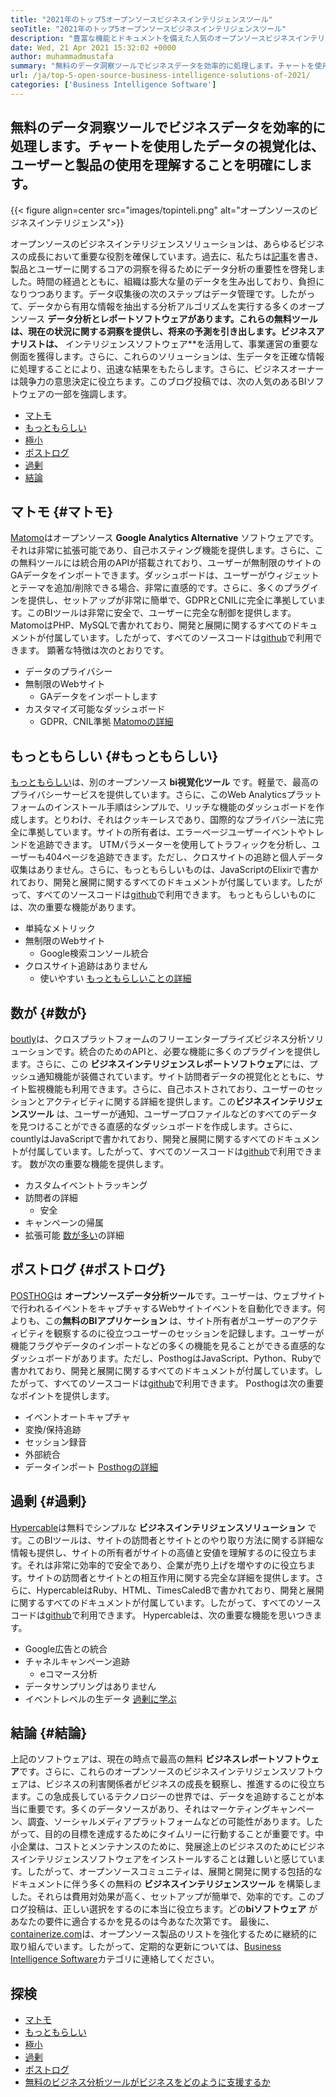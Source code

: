 ```yaml
---
title: "2021年のトップ5オープンソースビジネスインテリジェンスツール" 
seoTitle: "2021年のトップ5オープンソースビジネスインテリジェンスツール" 
description: "豊富な機能とドキュメントを備えた人気のオープンソースビジネスインテリジェンスツールのリストを以下に示します。これらは、マトモ、もっともらしい、数え切れないほどです。" 
date: Wed, 21 Apr 2021 15:32:02 +0000
author: muhammadmustafa
summary: "無料のデータ洞察ツールでビジネスデータを効率的に処理します。チャートを使用したデータの視覚化は、ユーザーと製品の使用を理解することを明確にします。" 
url: /ja/top-5-open-source-business-intelligence-solutions-of-2021/
categories: ['Business Intelligence Software']
---
```


## 無料のデータ洞察ツールでビジネスデータを効率的に処理します。チャートを使用したデータの視覚化は、ユーザーと製品の使用を理解することを明確にします。

{{< figure align=center src="images/topinteli.png" alt="オープンソースのビジネスインテリジェンス">}}

オープンソースのビジネスインテリジェンスソリューションは、あらゆるビジネスの成長において重要な役割を確保しています。過去に、私たちは[記事][1]を書き、製品とユーザーに関するコアの洞察を得るためにデータ分析の重要性を啓発しました。時間の経過とともに、組織は膨大な量のデータを生み出しており、負担になりつつあります。データ収集後の次のステップはデータ管理です。したがって、データから有用な情報を抽出する分析アルゴリズムを実行する多くのオープンソース **データ分析とレポートソフトウェアがあります。これらの無料ツールは、現在の状況に関する洞察を提供し、将来の予測を引き出します。ビジネスアナリストは、** インテリジェンスソフトウェア**を活用して、事業運営の重要な側面を獲得します。さらに、これらのソリューションは、生データを正確な情報に処理することにより、迅速な結果をもたらします。さらに、ビジネスオーナーは競争力の意思決定に役立ちます。このブログ投稿では、次の人気のあるBIソフトウェアの一部を強調します。
  * [マトモ][2]
  * [もっともらしい][3]
  * [極小][4]
  * [ポストログ][5]
  * [過剰][6]
  * [結論][7]

## マトモ {#マトモ}

[Matomo][8]はオープンソース **Google Analytics Alternative** ソフトウェアです。それは非常に拡張可能であり、自己ホスティング機能を提供します。さらに、この無料ツールには統合用のAPIが搭載されており、ユーザーが無制限のサイトのGAデータをインポートできます。ダッシュボードは、ユーザーがウィジェットとテーマを追加/削除できる場合、非常に直感的です。さらに、多くのプラグインを提供し、セットアップが非常に簡単で、GDPRとCNILに完全に準拠しています。このBIツールは非常に安全で、ユーザーに完全な制御を提供します。 MatomoはPHP、MySQLで書かれており、開発と展開に関するすべてのドキュメントが付属しています。したがって、すべてのソースコードは[github][9]で利用できます。
顕著な特徴は次のとおりです。
  * データのプライバシー
* 無制限のWebサイト
  * GAデータをインポートします
* カスタマイズ可能なダッシュボード
  * GDPR、CNIL準拠
[Matomoの詳細][10]

## もっともらしい {#もっともらしい}

[もっともらしい][11]は、別のオープンソース **bi視覚化ツール** です。軽量で、最高のプライバシーサービスを提供しています。さらに、このWeb Analyticsプラットフォームのインストール手順はシンプルで、リッチな機能のダッシュボードを作成します。とりわけ、それはクッキーレスであり、国際的なプライバシー法に完全に準拠しています。サイトの所有者は、エラーページユーザーイベントやトレンドを追跡できます。 UTMパラメーターを使用してトラフィックを分析し、ユーザーも404ページを追跡できます。ただし、クロスサイトの追跡と個人データ収集はありません。さらに、もっともらしいものは、JavaScriptのElixirで書かれており、開発と展開に関するすべてのドキュメントが付属しています。したがって、すべてのソースコードは[github][12]で利用できます。
もっともらしいものには、次の重要な機能があります。
* 単純なメトリック
* 無制限のWebサイト
  * Google検索コンソール統合
* クロスサイト追跡はありません
  * 使いやすい
[もっともらしいことの詳細][13]

## 数が {#数が}

[boutly][14]は、クロスプラットフォームのフリーエンタープライズビジネス分析ソリューションです。統合のためのAPIと、必要な機能に多くのプラグインを提供します。さらに、この **ビジネスインテリジェンスレポートソフトウェア**には、プッシュ通知機能が装備されています。サイト訪問者データの視覚化とともに、サイト監視機能も利用できます。さらに、自己ホストされており、ユーザーのセッションとアクティビティに関する詳細を提供します。この**ビジネスインテリジェンスツール** は、ユーザーが通知、ユーザープロファイルなどのすべてのデータを見つけることができる直感的なダッシュボードを作成します。さらに、countlyはJavaScriptで書かれており、開発と展開に関するすべてのドキュメントが付属しています。したがって、すべてのソースコードは[github][15]で利用できます。
数が次の重要な機能を提供します。
* カスタムイベントトラッキング
* 訪問者の詳細
  * 安全
* キャンペーンの帰属
* 拡張可能
[数が多い][16]の詳細

## ポストログ {#ポストログ}

[POSTHOG][17]は **オープンソースデータ分析ツール**です。ユーザーは、ウェブサイトで行われるイベントをキャプチャするWebサイトイベントを自動化できます。何よりも、この**無料のBIアプリケーション** は、サイト所有者がユーザーのアクティビティを観察するのに役立つユーザーのセッションを記録します。ユーザーが機能フラグやデータのインポートなどの多くの機能を見ることができる直感的なダッシュボードがあります。ただし、PosthogはJavaScript、Python、Rubyで書かれており、開発と展開に関するすべてのドキュメントが付属しています。したがって、すべてのソースコードは[github][18]で利用できます。
Posthogは次の重要なポイントを提供します。
* イベントオートキャプチャ
* 変換/保持追跡
* セッション録音
* 外部統合
* データインポート
[Posthogの詳細][19]

## 過剰 {#過剰}

[Hypercable][20]は無料でシンプルな **ビジネスインテリジェンスソリューション** です。このBIツールは、サイトの訪問者とサイトとのやり取り方法に関する詳細な情報も提供し、サイトの所有者がサイトの高値と安値を理解するのに役立ちます。それは非常に効率的で安全であり、企業が売り上げを増やすのに役立ちます。サイトの訪問者とサイトとの相互作用に関する完全な詳細を提供します。さらに、HypercableはRuby、HTML、TimesCaledBで書かれており、開発と展開に関するすべてのドキュメントが付属しています。したがって、すべてのソースコードは[github][21]で利用できます。
Hypercableは、次の重要な機能を思いつきます。
  * Google広告との統合
* チャネルキャンペーン追跡
  * eコマース分析
* データサンプリングはありません
* イベントレベルの生データ
[過剰に学ぶ][20]

## 結論 {#結論}

上記のソフトウェアは、現在の時点で最高の無料 **ビジネスレポートソフトウェア**です。さらに、これらのオープンソースのビジネスインテリジェンスソフトウェアは、ビジネスの利害関係者がビジネスの成長を観察し、推進するのに役立ちます。この急成長しているテクノロジーの世界では、データを追跡することが本当に重要です。多くのデータソースがあり、それはマーケティングキャンペーン、調査、ソーシャルメディアプラットフォームなどの可能性があります。したがって、目的の目標を達成するためにタイムリーに行動することが重要です。中小企業は、コストとメンテナンスのために、発展途上のビジネスのためにビジネスインテリジェンスソフトウェアをインストールすることは難しいと感じています。したがって、オープンソースコミュニティは、展開と開発に関する包括的なドキュメントに伴う多くの無料の **ビジネスインテリジェンスツール** を構築しました。それらは費用対効果が高く、セットアップが簡単で、効率的です。このブログ投稿は、正しい選択をするのに本当に役立ちます。どの**biソフトウェア** があなたの要件に適合するかを見るのは今あなた次第です。
最後に、[containerize.com][22]は、オープンソース製品のリストを強化するために継続的に取り組んでいます。したがって、定期的な更新については、[Business Intelligence Software][23]カテゴリに連絡してください。

## 探検
  * [マトモ][8]
  * [もっともらしい][11]
  * [極小][14]
  * [過剰][20]
  * [ポストログ][17]
  * [無料のビジネス分析ツールがビジネスをどのように支援するか][24]



[1]: https://blog.containerize.com/category/business-intelligence-software/
[2]: #Matomo
[3]: #Plausible
[4]: #Countly
[5]: #Posthog
[6]: #HyperCable
[7]: #Conclusion
[8]: https://products.containerize.com/business-intelligence/matomo
[9]: https://github.com/matomo-org/matomo
[10]: https://matomo.org/
[11]: https://products.containerize.com/business-intelligence/plausible
[12]: https://github.com/plausible/analytics
[13]: https://plausible.io/
[14]: https://products.containerize.com/business-intelligence/countly
[15]: https://github.com/countly/countly-server
[16]: https://count.ly/
[17]: https://products.containerize.com/business-intelligence/posthog
[18]: https://github.com/PostHog/posthog
[19]: https://posthog.com/
[20]: https://products.containerize.com/business-intelligence/hypercable
[21]: https://github.com/HyperCable/hypercable
[22]: https://www.containerize.com/
[23]: https://products.containerize.com/business-intelligence/
[24]: https://blog.containerize.com/2021/03/12/how-free-business-analytics-tools-assist-your-business/
